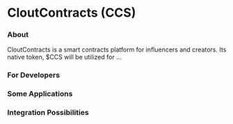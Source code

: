 # CloutContracts (CCS)

### About
CloutContracts is a smart contracts platform for influencers and creators. Its native token, $CCS will be utilized for ...

### For Developers

### Some Applications

### Integration Possibilities

